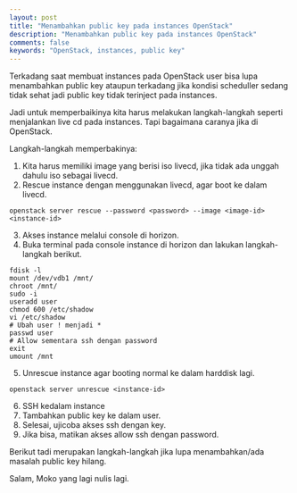 ```yaml
---
layout: post
title: "Menambahkan public key pada instances OpenStack"
description: "Menambahkan public key pada instances OpenStack"
comments: false
keywords: "OpenStack, instances, public key"
---
```


Terkadang saat membuat instances pada OpenStack user bisa lupa menambahkan public key ataupun terkadang jika kondisi scheduller sedang tidak sehat jadi public key tidak terinject pada instances.

Jadi untuk memperbaikinya kita harus melakukan langkah-langkah seperti menjalankan live cd pada instances. Tapi bagaimana caranya jika di OpenStack.

Langkah-langkah memperbakinya:
1. Kita harus memiliki image yang 
berisi iso livecd, jika tidak ada unggah dahulu iso sebagai livecd.
2. Rescue instance dengan menggunakan livecd, agar boot ke dalam livecd.
```
openstack server rescue --password <password> --image <image-id> <instance-id>
```
3. Akses instance melalui console di horizon.
4. Buka terminal pada console instance di horizon dan lakukan langkah-langkah berikut.
```
fdisk -l
mount /dev/vdb1 /mnt/
chroot /mnt/
sudo -i
useradd user
chmod 600 /etc/shadow
vi /etc/shadow 
# Ubah user ! menjadi *
passwd user
# Allow sementara ssh dengan password
exit
umount /mnt
```
5. Unrescue instance agar booting normal ke dalam harddisk lagi.
```
openstack server unrescue <instance-id>
```
6. SSH kedalam instance
7. Tambahkan public key ke dalam user.
8. Selesai, ujicoba akses ssh dengan key.
9. Jika bisa, matikan akses allow ssh dengan password.

Berikut tadi merupakan langkah-langkah jika lupa menambahkan/ada masalah public key hilang.

Salam,
Moko yang lagi nulis lagi.